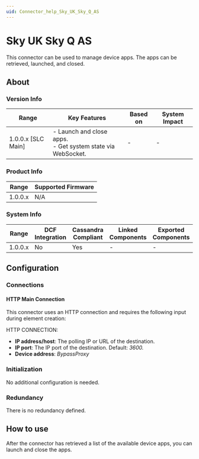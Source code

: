 ```yaml
---
uid: Connector_help_Sky_UK_Sky_Q_AS
---
```


# Sky UK Sky Q AS

This connector can be used to manage device apps. The apps can be retrieved, launched, and closed.

## About

### Version Info

| Range              | Key Features                                                   | Based on | System Impact |
|--------------------|----------------------------------------------------------------|----------|---------------|
| 1.0.0.x [SLC Main] | - Launch and close apps. <br>- Get system state via WebSocket. | -        | -             |

### Product Info

| Range     | Supported Firmware     |
|-----------|------------------------|
| 1.0.0.x   | N/A                    |

### System Info

| Range     | DCF Integration     | Cassandra Compliant     | Linked Components     | Exported Components     |
|-----------|---------------------|-------------------------|-----------------------|-------------------------|
| 1.0.0.x   | No                  | Yes                     | -                     | -                       |

## Configuration

### Connections

#### HTTP Main Connection

This connector uses an HTTP connection and requires the following input during element creation:

HTTP CONNECTION:

- **IP address/host**: The polling IP or URL of the destination.
- **IP port**: The IP port of the destination. Default: *3600.*
- **Device address**: *BypassProxy*

### Initialization

No additional configuration is needed.

### Redundancy

There is no redundancy defined.

## How to use

After the connector has retrieved a list of the available device apps, you can launch and close the apps.
